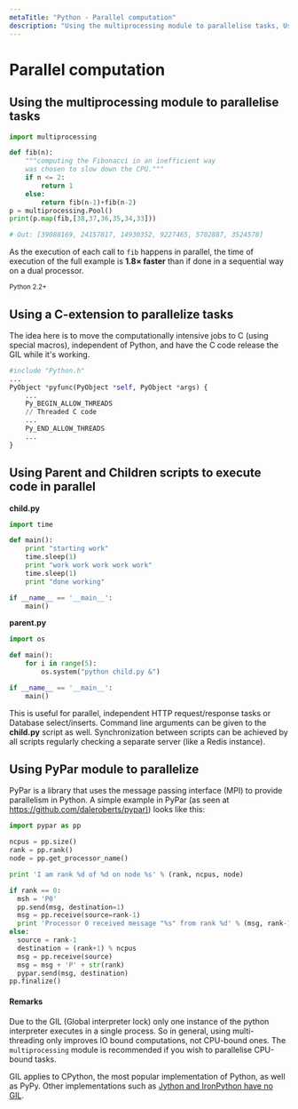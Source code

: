 ```yaml
---
metaTitle: "Python - Parallel computation"
description: "Using the multiprocessing module to parallelise tasks, Using a C-extension to parallelize tasks, Using Parent and Children scripts to execute code in parallel, Using PyPar module to parallelize"
---
```


# Parallel computation




## Using the multiprocessing module to parallelise tasks


```py
import multiprocessing

def fib(n):
    """computing the Fibonacci in an inefficient way
    was chosen to slow down the CPU."""
    if n <= 2:
        return 1
    else:
        return fib(n-1)+fib(n-2) 
p = multiprocessing.Pool() 
print(p.map(fib,[38,37,36,35,34,33]))

# Out: [39088169, 24157817, 14930352, 9227465, 5702887, 3524578]

```

As the execution of each call to `fib` happens in parallel, the time of execution of the full example is **1.8× faster** than if done in a sequential way on a dual processor.

<sub>Python 2.2+</sub>



## Using a C-extension to parallelize tasks


The idea here is to move the computationally intensive jobs to C (using special macros), independent of Python, and have the C code release the GIL while it's working.

```py
#include "Python.h"
...
PyObject *pyfunc(PyObject *self, PyObject *args) {
    ...
    Py_BEGIN_ALLOW_THREADS
    // Threaded C code
    ...
    Py_END_ALLOW_THREADS
    ...
}

```



## Using Parent and Children scripts to execute code in parallel


**child.py**

```py
import time

def main():
    print "starting work"
    time.sleep(1)
    print "work work work work work"
    time.sleep(1)
    print "done working"

if __name__ == '__main__':
    main()

```

**parent.py**

```py
import os

def main():
    for i in range(5):
        os.system("python child.py &")

if __name__ == '__main__':
    main()

```

This is useful for parallel, independent HTTP request/response tasks or Database select/inserts. Command line arguments can be given to the **child.py** script as well. Synchronization between scripts can be achieved by all scripts regularly checking a separate server (like a Redis instance).



## Using PyPar module to parallelize


PyPar is a library that uses the message passing interface (MPI) to provide
parallelism in Python. A simple example in PyPar (as seen at [https://github.com/daleroberts/pypar)](https://github.com/daleroberts/pypar)) looks like this:

```py
import pypar as pp

ncpus = pp.size()
rank = pp.rank()
node = pp.get_processor_name()

print 'I am rank %d of %d on node %s' % (rank, ncpus, node)

if rank == 0:
  msh = 'P0'
  pp.send(msg, destination=1)
  msg = pp.receive(source=rank-1)
  print 'Processor 0 received message "%s" from rank %d' % (msg, rank-1)
else:
  source = rank-1
  destination = (rank+1) % ncpus
  msg = pp.receive(source)
  msg = msg + 'P' + str(rank)
  pypar.send(msg, destination)
pp.finalize()

```



#### Remarks


Due to the GIL (Global interpreter lock) only one instance of the python interpreter executes in a single process. So in general, using multi-threading only improves IO bound computations, not CPU-bound ones. The `multiprocessing` module is recommended if you wish to parallelise CPU-bound tasks.

GIL applies to CPython, the most popular implementation of Python, as well as PyPy. Other implementations such as [Jython and IronPython have no GIL](https://wiki.python.org/moin/GlobalInterpreterLock).

